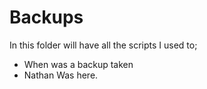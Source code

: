 # Backups 

In this folder will have all the scripts I used to;

* When was a backup taken
* Nathan Was here. 
